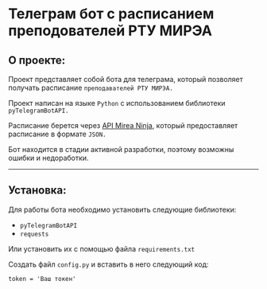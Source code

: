 # Телеграм бот с расписанием преподователей РТУ МИРЭА

## О проекте:
Проект представляет собой бота для телеграма, который позволяет получать расписание `преподавателей РТУ МИРЭА.`

Проект написан на языке `Python` с использованием библиотеки `pyTelegramBotAPI.`

Расписание берется через [API Mirea Ninja](https://github.com/mirea-ninja/rtu-mirea-schedule), который предоставляет расписание в формате `JSON.`

Бот находится в стадии активной разработки, поэтому возможны ошибки и недоработки.
***
## Установка:
Для работы бота необходимо установить следующие библиотеки:

 * `pyTelegramBotAPI`
 * `requests`

Или установить их с помощью файла `requirements.txt`

Создать файл  `config.py` и вставить в него следующий код:

    token = 'Ваш токен'


